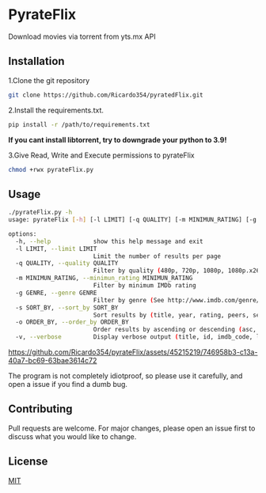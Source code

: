 # PyrateFlix

   Download movies via torrent from yts.mx API


## Installation

1.Clone the git repository
```bash
git clone https://github.com/Ricardo354/pyratedFlix.git
``` 

2.Install the requirements.txt.

```bash
pip install -r /path/to/requirements.txt
```
**If you cant install libtorrent, try to downgrade your python to 3.9!**

3.Give Read, Write and Execute permissions to pyrateFlix
```bash
chmod +rwx pyrateFlix.py
```
## Usage

```bash
./pyrateFlix.py -h                                                                                                                                                                            ✔ 
usage: pyrateFlix [-h] [-l LIMIT] [-q QUALITY] [-m MINIMUN_RATING] [-g GENRE] [-s SORT_BY] [-o ORDER_BY] [-w WITH_RT_RATINGS] [-v]

options:
  -h, --help            show this help message and exit
  -l LIMIT, --limit LIMIT
                        Limit the number of results per page
  -q QUALITY, --quality QUALITY
                        Filter by quality (480p, 720p, 1080p, 1080p.x265, 2160p, 3D)
  -m MINIMUN_RATING, --minimun_rating MINIMUN_RATING
                        Filter by minimum IMDb rating
  -g GENRE, --genre GENRE
                        Filter by genre (See http://www.imdb.com/genre/ for full list)
  -s SORT_BY, --sort_by SORT_BY
                        Sort results by (title, year, rating, peers, seeds, download_count, like_count, date_added)
  -o ORDER_BY, --order_by ORDER_BY
                        Order results by ascending or descending (asc, desc)
  -v, --verbose         Display verbose output (title, id, imdb_code, lang, qualities)
```

https://github.com/Ricardo354/pyrateFlix/assets/45215219/746958b3-c13a-40a7-bc69-63bae3614c72


The program is not completely idiotproof, so please use it carefully, and open a issue if you find a dumb bug.

## Contributing

Pull requests are welcome. For major changes, please open an issue first
to discuss what you would like to change.



## License

[MIT](https://choosealicense.com/licenses/mit/)
